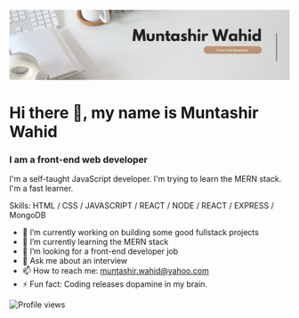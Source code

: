 ![I am a front-end web developer](https://raw.githubusercontent.com/muntashir-wahid/muntashir-wahid/master/img/banner.png)
# Hi there 👋, my name is Muntashir Wahid
### I am a front-end web developer


I'm a self-taught JavaScript developer. I'm trying to learn the MERN stack. I'm a fast learner.

Skills: HTML / CSS / JAVASCRIPT / REACT / NODE / REACT / EXPRESS / MongoDB

- 🔭 I’m currently working on building some good fullstack projects 
- 🌱 I’m currently learning the MERN stack 
- 🤔 I’m looking for a front-end developer job 
- 💬 Ask me about an interview 
- 📫 How to reach me: muntashir.wahid@yahoo.com 
- ⚡ Fun fact: Coding releases dopamine in my brain. 


<!-- [<img src='https://cdn.jsdelivr.net/npm/simple-icons@3.0.1/icons/github.svg' alt='github' height='40'>](https://github.com/muntashir-wahid)   -->

<!-- [![trophy](https://github-profile-trophy.vercel.app/?username=muntashir-wahid)](https://github.com/ryo-ma/github-profile-trophy) -->

<!-- [![Top Langs](https://github-readme-stats.vercel.app/api/top-langs/?username=muntashir-wahid)](https://github.com/anuraghazra/github-readme-stats) -->

<!-- ![GitHub stats](https://github-readme-stats.vercel.app/api?username=muntashir-wahid&show_icons=true)   -->

<!-- ![GitHub Activity Graph](https://activity-graph.herokuapp.com/graph?username=muntashir-wahid)   -->

<!-- ![GitHub streak stats](https://github-readme-streak-stats.herokuapp.com/?username=muntashir-wahid)   -->

![Profile views](https://gpvc.arturio.dev/muntashir-wahid)  
